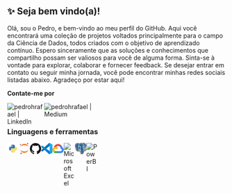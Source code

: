 ## ✨ Seja bem vindo(a)!

Olá, sou o Pedro, e bem-vindo ao meu perfil do GitHub. Aqui você encontrará uma coleção de projetos voltados principalmente para o campo da Ciência de Dados, todos criados com o objetivo de aprendizado contínuo. Espero sinceramente que as soluções e conhecimentos que compartilho possam ser valiosos para você de alguma forma. Sinta-se à vontade para explorar, colaborar e fornecer feedback. Se desejar entrar em contato ou seguir minha jornada, você pode encontrar minhas redes sociais listadas abaixo. Agradeço por estar aqui!

__Contate-me por__

[<img align="left" alt="pedrohrafael | LinkedIn" width="85px" src="https://upload.wikimedia.org/wikipedia/commons/thumb/0/01/LinkedIn_Logo.svg/1024px-LinkedIn_Logo.svg.png" />][linkedin]
[<img align="left" alt="pedrohrafael | Medium" width="110px" src="https://upload.wikimedia.org/wikipedia/commons/0/0d/Medium_%28website%29_logo.svg" />][medium]
<br>
#
### Linguagens e ferramentas

[<img align="left" alt="Python" width="26px" src="https://raw.githubusercontent.com/github/explore/80688e429a7d4ef2fca1e82350fe8e3517d3494d/topics/python/python.png" />][python]
[<img align="left" alt="Python" width="26px" src="https://raw.githubusercontent.com/devicons/devicon/master/icons/jupyter/jupyter-original.svg"/>][jupyter]
[<img align="left" alt="GitHub" width="26px" src="https://raw.githubusercontent.com/github/explore/78df643247d429f6cc873026c0622819ad797942/topics/github/github.png" />][github]
[<img align="left" alt="Visual Studio Code" width="26px" src="https://raw.githubusercontent.com/github/explore/80688e429a7d4ef2fca1e82350fe8e3517d3494d/topics/visual-studio-code/visual-studio-code.png"/>][vscode]
[<img align="left" alt="Google Cloud" width="26px" src="https://raw.githubusercontent.com/github/explore/08e8077e6cd7375c007c6fd6ac8cced5d7738494/topics/google-cloud/google-cloud.png" />][googleCloud]
[<img align="left" alt="Microsoft Excel" width="26px" src="https://img.icons8.com/color/452/microsoft-excel-2019--v1.png" />][excel]
[<img align="left" alt="Postgresql" width="26px" src="https://raw.githubusercontent.com/github/explore/80688e429a7d4ef2fca1e82350fe8e3517d3494d/topics/postgresql/postgresql.png"/>][postgresql]
[<img align="left" alt="PowerBI" width="26px" src="https://cdn.worldvectorlogo.com/logos/power-bi.svg"/>][PowerBI]

<br><br>

[linkedin]: https://www.linkedin.com/in/pedrohrafael/
[medium]: https://medium.com/@pedrohrafael
[python]: https://www.python.org/
[jupyter]:https://jupyter.org/
[github]: https://github.com/
[vscode]: https://code.visualstudio.com/
[googleCloud]:https://cloud.google.com/
[excel]: https://www.microsoft.com/pt-br/microsoft-365/excel
[postgresql]: https://www.postgresql.org/
[PowerBI]: https://powerbi.microsoft.com/pt-br/
